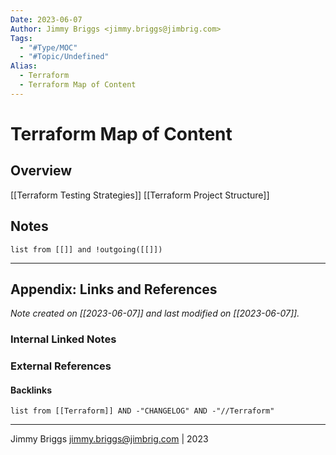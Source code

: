```yaml
---
Date: 2023-06-07
Author: Jimmy Briggs <jimmy.briggs@jimbrig.com>
Tags:
  - "#Type/MOC"
  - "#Topic/Undefined"
Alias:
  - Terraform
  - Terraform Map of Content
---
```


# Terraform Map of Content

## Overview

[[Terraform Testing Strategies]]
[[Terraform Project Structure]]

## Notes

```dataview
list from [[]] and !outgoing([[]]) 
```

***

## Appendix: Links and References

*Note created on [[2023-06-07]] and last modified on [[2023-06-07]].*

### Internal Linked Notes

### External References

#### Backlinks

```dataview
list from [[Terraform]] AND -"CHANGELOG" AND -"//Terraform"
```


***

Jimmy Briggs <jimmy.briggs@jimbrig.com> | 2023